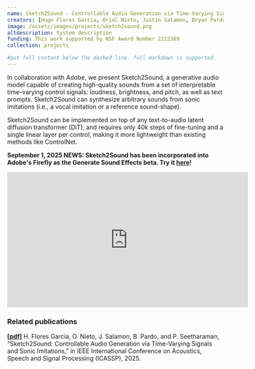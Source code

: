 ```yaml
---
name: Sketch2Sound - Controllable Audio Generation via Time-Varying Signals and Sonic Imitations
creators: [Hugo Flores Garcia, Oriol Nieto, Justin Salamon, Bryan Pardo, Prem Seetharaman]
image: /assets/images/projects/sketch2sound.png
altdescription: System description
funding: This work supported by NSF Award Number 2222369
collection: projects

#put full content below the dashed line. full markdown is supported.
---
```

In collaboration with Adobe, we present Sketch2Sound, a generative audio model capable of creating high-quality sounds from a set of interpretable time-varying control signals: loudness, brightness, and pitch, as well as text prompts. Sketch2Sound can synthesize arbitrary sounds from sonic imitations (i.e., a vocal imitation or a reference sound-shape). 

Sketch2Sound can be implemented on top of any text-to-audio latent diffusion transformer (DiT), and requires only 40k steps of fine-tuning and a single linear layer per control, making it more lightweight than existing methods like ControlNet. 

**September 1, 2025 NEWS: Sketch2Sound has been incorporated into Adobe's Firefly as the Generate Sound Effects beta. Try it [here](https://firefly.adobe.com/generate/sound-effects)!**

<iframe width="560" height="315" src="https://hugofloresgarcia.art/sketch2sound/figs/hero.mp4" title="video player" frameborder="0" allow="accelerometer; autoplay; clipboard-write; encrypted-media; gyroscope; picture-in-picture; web-share" allowfullscreen></iframe>


### Related publications
[**[pdf]**](https://arxiv.org/pdf/2412.08550) H. Flores Garcia, O. Nieto, J. Salamon, B. Pardo, and P. Seetharaman, “Sketch2Sound: Controllable Audio Generation via Time-Varying Signals and Sonic Imitations,” in IEEE International Conference on Acoustics, Speech and Signal Processing (ICASSP), 2025.


